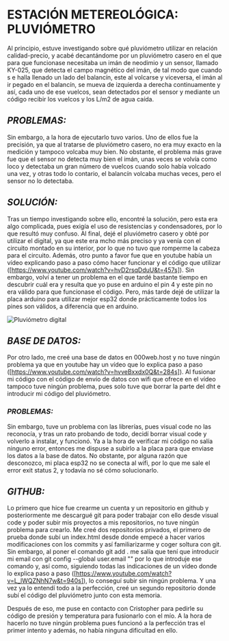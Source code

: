 # **ESTACIÓN METEREOLÓGICA: PLUVIÓMETRO**
Al principio, estuve investigando sobre qué pluviómetro utilizar en  relación calidad-precio, y acabé 
decantándome por un pluviómetro casero en el que para  que funcionase  necesitaba un imán de neodimio 
y un sensor, llamado KY-025, que detecta el campo magnético del imán, de tal modo que cuando s e halla
llenado un lado del balancín, este al volcarse y viceversa, el imán al ir  pegado en el  balancín,  se
mueva de izquierda a  derecha  continuamente y  así, cada uno  de ese vuelcos, sean detectados por el 
sensor y mediante un código recibir los vuelcos y los L/m2 de agua caída.

## *PROBLEMAS:*

Sin embargo, a la hora de ejecutarlo tuvo  varios. Uno de ellos  fue la  precisión, ya que al tratarse de
pluviómetro casero, no era muy exacto en la medición y tampoco volcaba muy bien. No obstante, el problema
más grave fue que el sensor no detecta  muy bien el imán, unas  veces se volvía como loco y detectaba un 
gran número de vuelcos cuando solo había  volcado una vez, y otras  todo lo contario, el balancín volcaba
muchas veces, pero el sensor no lo detectaba. 

## *SOLUCIÓN:*

Tras un tiempo investigando sobre ello,  encontré la solución, pero esta  era algo complicada,  pues exigía
el uso de resistencias  y  condensadores, por lo que resultó  muy  confuso.  Al final, dejé el pluviómetro 
casero y obté por utilizar el digital, ya que este era mcho más preciso y ya venía con el circuito montado 
en su interior,  por lo que no tuvo  que  romperme la cabeza para el circuito.  Además, otro punto a favor 
fue que en youtube había un vídeo explicando paso  a  paso cómo hacer funcionar  y  el código que utilizar 
([https://www.youtube.com/watch?v=hvD2rsqDduU&t=457s]). Sin embargo, volví a tener un problema  en  el que 
tardé bastante tiempo en descubrir cuál era y resulta que yo puse en arduino el pin 4  y  este  pin no  era
válido para que funcionase el código. Pero, más tarde dejé de utilizar la placa arduino para utilizar mejor
esp32 donde prácticamente todos los pines son válidos, a diferencia que en arduino.


![Pluviómetro digital](https://ae01.alicdn.com/kf/S961b98c729bb49d5842d45e386b752b5v/Medidor-de-lluvia-para-medir-accesorios-para-estaciones-meteorol-gicas-piezas-de-repuesto-tiles-0-3mm.jpeg)


## *BASE DE DATOS:*

Por otro lado, me creé una base de datos en 000web.host y no tuve ningún problema ya que en youtube hay un
vídeo que lo explica paso a  paso  ([https://www.youtube.com/watch?v=hvveBxxdx0Q&t=284s]).  Al fusionar mi
código con el código de envío de datos con wifi que ofrece en el vídeo tampoco tuve ningún problema, pues 
solo tuve que borrar la parte del dht e introducir mi código del pluviómetro.
### *PROBLEMAS:*
Sin embargo, tuve un problema con las librerías, pues visual code no las reconocía, y tras un rato probando
de todo, decidí borrar visual code y volverlo a instalar, y funcionó.  Ya a la hora de verificar  mi código
no salía ninguno error, entonces me dispuse a subirlo a la placa  para  que  enviase  los datos a la  base 
de  datos.  No obstante,  por alguna razón que desconozco,  mi placa esp32 no se conecta al wifi,  por  lo 
que me sale el error exit status 2, y todavía no sé cómo solucionarlo.

## *GITHUB:*

Lo primero que hice fue crearme un cuenta y un repositorio en github y posteriormente me descargué git para poder
trabajar con ello desde visual code y poder subir mis proyectos a mis repositorios,  no tuve ningún problema para
crearlo. Me creé dos repositorios privados, el primero de prueba donde subí un  index.html  desde donde empecé a 
hacer varios modificaciones con los commits y así familiarizarme y coger soltura con git.  Sin embargo,  al poner
el comando git add . me salía que tení que introducir mi email con  git config --global user.email ""  por lo que
introduje ese comando y, así como, siguiendo todas las indicaciones de un  vídeo  donde lo explica paso  a  paso 
([https://www.youtube.com/watch?v=L_lWQZNhN7w&t=940s]),  lo conseguí subir  sin ningún problema. Y una vez ya lo 
entendí todo  a  la perfección,  creé un segundo repositorio donde subí el código del pluviómetro junto con esta 
memoria.

Después de eso, me puse en contacto con Cristopher para pedirle su código de presión y temperatura para fusionarlo
con el mío.  A la hora de hacerlo no tuve ningún problema pues funcionó  a la perfección tras el primer intento y 
además, no había ninguna dificultad en ello.
